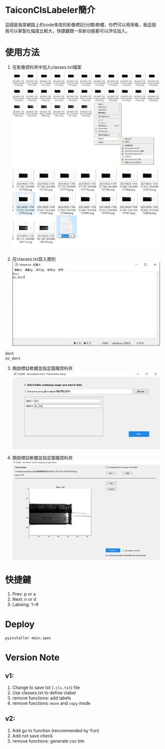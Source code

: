 # TaiconClsLabeler簡介
這個是我拿網路上的code來改的影像標記(分類)軟體，你們可以用用看，我這個我可以客製化幅度比較大，快捷鍵跟一些新功能都可以評估加入。

# 使用方法
1. 在影像資料夾中加入classes.txt檔案
![open_classes_txt](static/open_classes_txt.PNG)
![name_classes_txt](static/name_classes_txt.PNG)

2. 在classes.txt寫入類別
![write_classes_txt](static/write_classes_txt.PNG)
```
dent
no_dent
```

3. 開啟標註軟體並指定圖檔資料夾
![select_folder.PNG](static/select_folder.PNG)


4. 開啟標註軟體並指定圖檔資料夾
![labeling_page.PNG](static/labeling_page.PNG)

# 快捷鍵
1. Prev: p or a
2. Next: n or d
3. Labeing: 1~9

# Deploy
```
pyinstaller main.spec
```
# Version Note
## v1: 
1. Change to save txt (`.cls.txt`) file
2. Use classes.txt to define clabel
3. remove functions: add labels
4. remove functions: `move` and `copy` mode

## v2: 
1. Add go to function (recommended by Yun)
2. Add not save check
3. remove functions: generate csv btn


<!-- # PyQt Image Annotation Tool

This app is used to label images in a given directory.
Labeled images can be moved or copied into sub-directories, which are named as assigned labels.
The app is just a single Python script with GUI.

![PyQt Image Annotation Tool GUI](https://i.stack.imgur.com/iihhf.png)

## What can this app do
For example you have folder ./data/images/ with a lot of images and you need to assign some
label(s) to these images.

- it can assign multiple labels to one image
- it allows you to choose number and names of your labels
- it can move/copy images to folders that are named as desired labels.
- it can generate .csv file with assigned labels.
- it can generate .xlsx file with assigned labels.
- all settings are handled via GUI

## Installation and usage

1. Clone the project:
    ```bash
    git clone https://github.com/robertbrada/PyQt-image-annotation-tool.git
    ```

2. Enter the directory and install the dependencies (you might need to use ```pip3``` instead of ```pip```):
    ```bash
    cd PyQt-image-annotation-tool
    pip install -r requirements.txt
    ```
3. Run the app (use ```python3``` for Python 3)
   ```bash
    python main.py
    ```

## Keyboard shortcuts

- N: Next image
- P: Previous image
- 1-9: Select label

## Contributing

Pull requests are welcomed. -->
